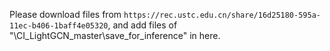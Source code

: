 Please download files from ```https://rec.ustc.edu.cn/share/16d25180-595a-11ec-b406-1baff4e05320```, and add files of "\CI_LightGCN_master\save_for_inference\" in here.
